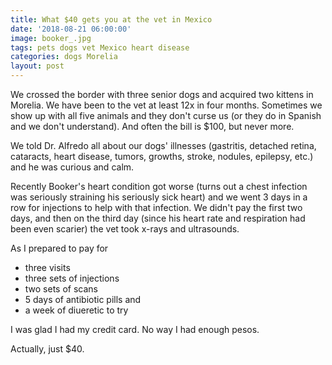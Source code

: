 ```yaml
---
title: What $40 gets you at the vet in Mexico
date: '2018-08-21 06:00:00'
image: booker_.jpg
tags: pets dogs vet Mexico heart disease
categories: dogs Morelia
layout: post
---
```


We crossed the border with three senior dogs and acquired two kittens in Morelia. We have been to the vet at least 12x in four months. Sometimes we show up with all five animals and they don't curse us (or they do in Spanish and we don't understand). And often the bill is $100, but never more.

We told Dr. Alfredo all about our dogs' illnesses (gastritis, detached retina, cataracts, heart disease, tumors, growths, stroke, nodules, epilepsy, etc.) and he was curious and calm.

Recently Booker's heart condition got worse (turns out a chest infection was seriously straining his seriously sick heart) and we went 3 days in a row for injections to help with that infection. We didn't pay the first two days, and then on the third day (since his heart rate and respiration had been even scarier) the vet took x-rays and ultrasounds.

As I prepared to pay for 
* three visits
* three sets of injections
* two sets of scans
* 5 days of antibiotic pills and
* a week of diueretic to try

I was glad I had my credit card. No way I had enough pesos.

Actually, just $40.
